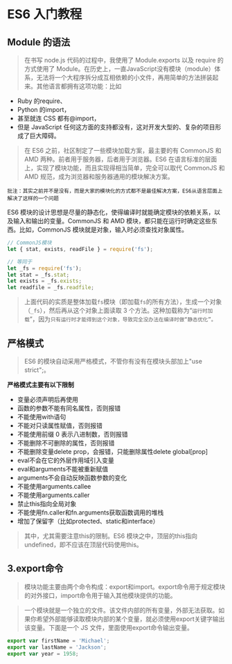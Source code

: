 # ES6 入门教程

## Module 的语法

> 在书写 node.js 代码的过程中，我使用了 Module.exports 以及 require 的方式使用了 Module。在历史上，一直JavaScript没有模块（module）体系，无法将一个大程序拆分成互相依赖的小文件，再用简单的方法拼装起来。其他语言都拥有这项功能：比如 
  - Ruby 的require、
  - Python 的import，
  - 甚至就连 CSS 都有@import，
  - 但是 JavaScript 任何这方面的支持都没有，这对开发大型的、复杂的项目形成了巨大障碍。

> 在 ES6 之前，社区制定了一些模块加载方案，最主要的有 CommonJS 和 AMD 两种。前者用于服务器，后者用于浏览器。ES6 在语言标准的层面上，实现了模块功能，而且实现得相当简单，完全可以取代 CommonJS 和 AMD 规范，成为浏览器和服务器通用的模块解决方案。

`批注：其实之前并不是没有，而是大家的模块化的方式都不是最佳解决方案，ES6从语言层面上解决了这样的一个问题`

ES6 模块的设计思想是尽量的静态化，使得编译时就能确定模块的依赖关系，以及输入和输出的变量。CommonJS 和 AMD 模块，都只能在运行时确定这些东西。比如，CommonJS 模块就是对象，输入时必须查找对象属性。


```js
// CommonJS模块
let { stat, exists, readFile } = require('fs');

// 等同于
let _fs = require('fs');
let stat = _fs.stat;
let exists = _fs.exists;
let readfile = _fs.readfile;

```

> 上面代码的实质是整体加载`fs`模块（即加载`fs`的所有方法），生成一个对象（`_fs`），然后再从这个对象上面读取 3 个方法。这种加载称为“`运行时加载`”，因为`只有运行时才能得到这个对象，导致完全没办法在编译时做“静态优化”。`

## 严格模式

> ES6 的模块自动采用严格模式，不管你有没有在模块头部加上"use strict";。

**严格模式主要有以下限制**

- 变量必须声明后再使用
- 函数的参数不能有同名属性，否则报错
- 不能使用with语句
- 不能对只读属性赋值，否则报错
- 不能使用前缀 0 表示八进制数，否则报错
- 不能删除不可删除的属性，否则报错
- 不能删除变量delete prop，会报错，只能删除属性delete global[prop]
- eval不会在它的外层作用域引入变量
- eval和arguments不能被重新赋值
- arguments不会自动反映函数参数的变化
- 不能使用arguments.callee
- 不能使用arguments.caller
- 禁止this指向全局对象
- 不能使用fn.caller和fn.arguments获取函数调用的堆栈
- 增加了保留字（比如protected、static和interface）

>其中，尤其需要注意this的限制。ES6 模块之中，顶层的this指向undefined，即不应该在顶层代码使用this。

## 3.export命令

> 模块功能主要由两个命令构成：export和import。export命令用于规定模块的对外接口，import命令用于输入其他模块提供的功能。

> 一个模块就是一个独立的文件。该文件内部的所有变量，外部无法获取。如果你希望外部能够读取模块内部的某个变量，就必须使用export关键字输出该变量。下面是一个 JS 文件，里面使用export命令输出变量。

```js
export var firstName = 'Michael';
export var lastName = 'Jackson';
export var year = 1958;
```


